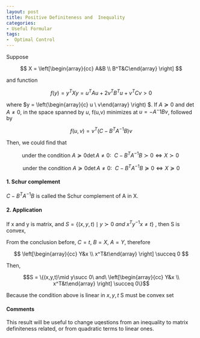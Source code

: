 ```yaml
---
layout: post
title: Positive Definiteness and  Inequality
categories:
- Useful Formular
tags:
-  Optimal Control
---
```


Suppose 

$$ X = \left[\begin{array}{cc} 
A&B \\
B^T&C\end{array}
\right]
$$

and function 

$$ f(y) =y^TXy = u^T Au + 2v^TB^Tu+v^TCv >0$$

where $y = \left(\begin{array}{c} 
u \\
v\end{array}
\right)
$. If $A\succeq 0$ and $\det A\neq 0$, in the space spanned by $u$, f(u,v) minimizes at $u = - A^-1Bv$, followed by

$$f(u,v) = v^T(C - B^TA^{-1}B)v $$

Then, we could find that

$$ \text{under the condition }A\succeq 0 \det A\neq 0:\ \ C - B^TA^{-1}B\succ 0 \Longleftrightarrow X \succ 0\ $$

$$ \text{under the condition }A\succeq 0 \det A\neq 0:\ \ C - B^TA^{-1}B\succeq 0 \Longleftrightarrow X \succeq 0$$

#### 1. Schur complement

$C - B^TA^{-1}B$ is called the Schur complement of A in X.

#### 2. Application 


If x and y is matrix, and $S = \{(x,y,t) \mid y \succ 0\ and\ x^T y^{-1} x \neq t\}$ , then S is convex,

From the conclusion before, $C=t,\ B = X,\ A = Y$, therefore 

$$ \left[\begin{array}{cc} 
Y&x \\
x^T&t\end{array}
\right] \succeq 0
$$

Then, 

$$S = \{(x,y,t)\mid y\succ 0\ and\  \left[\begin{array}{cc} 
Y&x \\
x^T&t\end{array}
\right] \succeq 0\}$$

Because the condition above is linear in $x,y,t$ S must be convex set

#### Comments

This result will be useful to change uqestions from an inequality to matrix definiteness related, or from quadratic terms to linear ones. 

